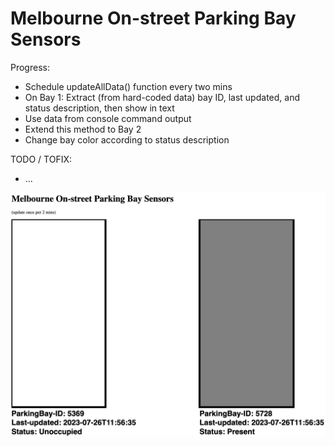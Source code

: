 # Melbourne On-street Parking Bay Sensors

Progress:
* Schedule updateAllData() function every two mins
* On Bay 1: Extract (from hard-coded data) bay ID, last updated, and status description, then show in text
* Use data from console command output
* Extend this method to Bay 2
* Change bay color according to status description

TODO / TOFIX:
* ...

![Demo Image](./demo-img.png)

